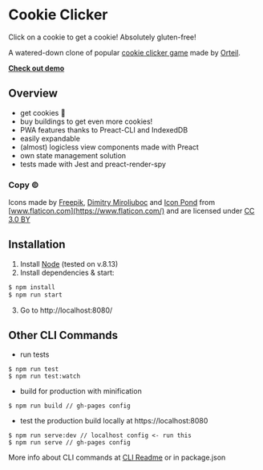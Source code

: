 # Cookie Clicker
Click on a cookie to get a cookie! Absolutely gluten-free!

A watered-down clone of popular [cookie clicker game](http://orteil.dashnet.org/cookieclicker/) made by [Orteil](https://twitter.com/orteil42).

__[Check out demo](https://pesiok.github.io/cookie-clicker/)__

## Overview
* get cookies 🍪
* buy buildings to get even more cookies!
* PWA features thanks to Preact-CLI and IndexedDB
* easily expandable
* (almost) logicless view components made with Preact
* own state management solution
* tests made with Jest and preact-render-spy

### Copy © 
Icons made by [Freepik](http://www.freepik.com), [Dimitry Miroliuboc](https://www.flaticon.com/authors/dimitry-miroliubov) and [Icon Pond](https://www.flaticon.com/authors/popcorns-arts) from [www.flaticon.com](https://www.flaticon.com/) and are licensed under [CC 3.0 BY](http://creativecommons.org/licenses/by/3.0/")

## Installation
1. Install [Node](https://nodejs.org/en/) (tested on v.8.13)
2. Install dependencies & start:
```bash
$ npm install
$ npm run start
```
3. Go to http://localhost:8080/

## Other CLI Commands

* run tests
```
$ npm run test
$ npm run test:watch
```

* build for production with minification
```
$ npm run build // gh-pages config
```
* test the production build locally at https://localhost:8080
```
$ npm run serve:dev // localhost config <- run this
$ npm run serve // gh-pages config
```
More info about CLI commands at [CLI Readme](https://github.com/developit/preact-cli/blob/master/README.md) or in package.json
